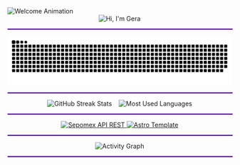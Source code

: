 <!-- Welcome Animation -->
<div align="left">
  <picture>
    <source media="(prefers-color-scheme: dark)" srcset="https://readme-typing-svg.demolab.com?font=Source+Code+Pro&weight=600&size=24&duration=3000&pause=999999999&repeat=false&color=9745F5&center=true&vCenter=true&width=435&lines=Welcome+to+my+GitHub+Profile!" />
    <source media="(prefers-color-scheme: light)" srcset="https://readme-typing-svg.demolab.com?font=Source+Code+Pro&weight=600&size=24&duration=3000&pause=999999999&repeat=false&color=24292E&center=true&vCenter=true&width=435&lines=Welcome+to+my+GitHub+Profile!" />
    <img src="https://readme-typing-svg.demolab.com?font=Source+Code+Pro&weight=600&size=24&duration=3000&pause=999999999&repeat=false&color=9745F5&center=true&vCenter=true&width=435&lines=Welcome+to+my+GitHub+Profile!" alt="Welcome Animation" />
  </picture>
</div>

<!-- Typing Animation Header -->
<div align="center">
  <picture>
    <source media="(prefers-color-scheme: dark)" srcset="https://readme-typing-svg.demolab.com?font=Source+Code+Pro&weight=600&size=30&duration=4000&pause=1000&color=9745F5&center=true&vCenter=true&random=false&width=435&lines=$+echo+%22Hi%2C+I%27m+Gera%22" />
    <source media="(prefers-color-scheme: light)" srcset="https://readme-typing-svg.demolab.com?font=Source+Code+Pro&weight=600&size=30&duration=4000&pause=1000&color=24292E&center=true&vCenter=true&random=false&width=435&lines=$+echo+%22Hi%2C+I%27m+Gera%22" />
    <img src="https://readme-typing-svg.demolab.com?font=Source+Code+Pro&weight=600&size=30&duration=4000&pause=1000&color=9745F5&center=true&vCenter=true&random=false&width=435&lines=$+echo+%22Hi%2C+I%27m+Gera%22" alt="Hi, I'm Gera" />
  </picture>
  <hr style="border: 1px solid #9745F5; width: 100%;" />
</div>

<!-- Contribution Snake Animation -->
<div align="center">
  <picture>
    <source media="(prefers-color-scheme: dark)" srcset="dist/snake-purple-dark.svg" />
    <source media="(prefers-color-scheme: light)" srcset="dist/snake-monochrome-accent-light.svg" />
    <img alt="github-snake" src="dist/snake-monochrome-accent-light.svg" />
  </picture>
  <hr style="border: 1px solid #9745F5; width: 100%;" />
</div>

<!-- GitHub Stats Section -->
<div align="center">
  <picture>
    <source media="(prefers-color-scheme: dark)" srcset="https://github-readme-streak-stats.herokuapp.com/?user=hkxdv&theme=midnight-purple&hide_border=true&background=0D1117" />
    <source media="(prefers-color-scheme: light)" srcset="https://github-readme-streak-stats.herokuapp.com/?user=hkxdv&theme=default&hide_border=true" />
    <img height="180em" src="https://github-readme-streak-stats.herokuapp.com/?user=hkxdv&theme=midnight-purple&hide_border=true" alt="GitHub Streak Stats" />
  </picture>
  &nbsp;&nbsp;
  <picture>
    <source media="(prefers-color-scheme: dark)" srcset="https://github-readme-stats.vercel.app/api/top-langs/?username=hkxdv&theme=midnight-purple&hide_border=true&layout=compact&langs_count=12&bg_color=0D1117" />
    <source media="(prefers-color-scheme: light)" srcset="https://github-readme-stats.vercel.app/api/top-langs/?username=hkxdv&theme=default&hide_border=true&layout=compact&langs_count=12&bg_color=FFFFFF" />
    <img height="180em" src="https://github-readme-stats.vercel.app/api/top-langs/?username=hkxdv&theme=midnight-purple&hide_border=true&layout=compact&langs_count=12&bg_color=0D1117" alt="Most Used Languages" />
  </picture>
  <hr style="border: 1px solid #9745F5; width: 100%;" />
</div>

<!-- Featured Projects Section -->
<div align="center">
  <a href="https://github.com/hkxdv/sepomex-api-rest">
    <picture>
      <source media="(prefers-color-scheme: dark)" srcset="https://github-readme-stats.vercel.app/api/pin/?username=hkxdv&repo=sepomex-api-rest&border_color=9745F5&bg_color=0D1117&title_color=C9D1D9&text_color=8B949E&icon_color=9745F5" />
      <source media="(prefers-color-scheme: light)" srcset="https://github-readme-stats.vercel.app/api/pin/?username=hkxdv&repo=sepomex-api-rest&border_color=9745F5&bg_color=FFFFFF&title_color=0366d6&text_color=24292e&icon_color=9745F5" />
      <img src="https://github-readme-stats.vercel.app/api/pin/?username=hkxdv&repo=sepomex-api-rest&border_color=9745F5&bg_color=0D1117&title_color=C9D1D9&text_color=8B949E&icon_color=9745F5" alt="Sepomex API REST" />
    </picture>
  </a>
  <a href="https://github.com/hkxdv/astro-shade-dx-template">
    <picture>
      <source media="(prefers-color-scheme: dark)" srcset="https://github-readme-stats.vercel.app/api/pin/?username=hkxdv&repo=astro-shade-dx-template&border_color=9745F5&bg_color=0D1117&title_color=C9D1D9&text_color=8B949E&icon_color=9745F5" />
      <source media="(prefers-color-scheme: light)" srcset="https://github-readme-stats.vercel.app/api/pin/?username=hkxdv&repo=astro-shade-dx-template&border_color=9745F5&bg_color=FFFFFF&title_color=0366d6&text_color=24292e&icon_color=9745F5" />
      <img src="https://github-readme-stats.vercel.app/api/pin/?username=hkxdv&repo=astro-shade-dx-template&border_color=9745F5&bg_color=0D1117&title_color=C9D1D9&text_color=8B949E&icon_color=9745F5" alt="Astro Template" />
    </picture>
  </a>
  <hr style="border: 1px solid #9745F5; width: 100%;" />
</div>

<!-- Activity Graph Section -->
<div align="center">
  <picture>
    <source media="(prefers-color-scheme: dark)" srcset="https://github-readme-activity-graph.vercel.app/graph?username=hkxdv&custom_title=Activity%20Graph&bg_color=0D1117&color=9745F5&line=9745F5&point=9745F5&area_color=9745F5&title_color=FFFFFF&area=true&hide_border=true&range=all_time" />
    <source media="(prefers-color-scheme: light)" srcset="https://github-readme-activity-graph.vercel.app/graph?username=hkxdv&custom_title=Activity%20Graph&bg_color=FFFFFF&color=9745F5&line=9745F5&point=9745F5&area_color=9745F5&title_color=24292e&area=true&hide_border=true&range=all_time" />
    <img src="https://github-readme-activity-graph.vercel.app/graph?username=hkxdv&custom_title=Activity%20Graph&bg_color=0D1117&color=9745F5&line=9745F5&point=9745F5&area_color=9745F5&title_color=FFFFFF&area=true&hide_border=true&range=all_time" alt="Activity Graph" />
  </picture>
  <hr style="border: 1px solid #9745F5; width: 100%;" />
</div>
